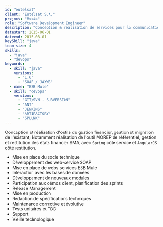 ```yaml
---
id: "eutelsat"
client: "Eutelsat S.A."
project: "Media"
role: "Software Development Engineer" 
description: "Conception & réalisation de services pour la communication de Média vers les interfaces de télétransmission satellitaire"
datestart: 2015-06-01
dateend: 2015-08-01
keySkill: "java"
team-size: 4
skills:
  - "java"
  - "devops"
keywords:
  - skill: "java"
    versions:
      - "1.6"
      - "SOAP / JAXWS"
  - name: "ESB Mule"
  - skill: "devops"
    versions:
      - "GIT/SVN - SUBVERSION"
      - "ANT"
      - "JENKINS"
      - "ARTIFACTORY"
      - "SPLUNK"
---
```


Conception et réalisation d'outils de gestion financier, gestion et migration de l'existant; Notamment réalisation de l'outil MOREP de référentiel, gestion et restitution des états financier SMA, avec `Spring` côté service et `AngularJS` côté restitution.

- Mise en place du socle technique
- Développement des web-service SOAP
- Mise en place de webs services ESB Mule
- Interaction avec les bases de données
- Développement de nouveaux modules
- Participation aux démos client, planification des sprints
- Release Management
- Mise en production
- Rédaction de spécifications techniques
- Maintenance corrective et évolutive
- Tests unitaires et TDD
- Support
- Vieille technologique